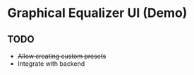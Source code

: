 # Graphical Equalizer UI (Demo)

## TODO

- ~~Allow creating custom presets~~
- Integrate with backend